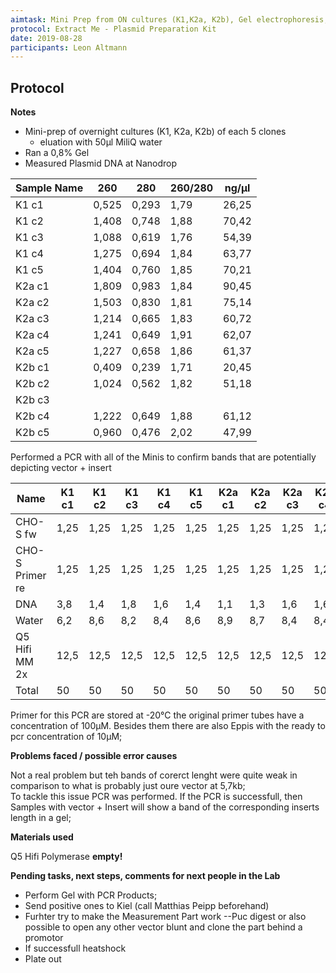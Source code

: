 ```yaml
---
aimtask: Mini Prep from ON cultures (K1,K2a, K2b), Gel electrophoresis, PCR  
protocol: Extract Me - Plasmid Preparation Kit
date: 2019-08-28  
participants: Leon Altmann
---    
```


## Protocol  

**Notes**

-   Mini-prep of overnight cultures (K1, K2a, K2b) of each 5 clones
    -   eluation with 50µl MiliQ water
-   Ran a 0,8% Gel
-   Measured Plasmid DNA at Nanodrop  



|Sample Name|260|280|260/280|ng/µl|
|--- |--- |--- |--- |--- |
|K1 c1|0,525|0,293|1,79|26,25|
|K1 c2|1,408|0,748|1,88|70,42|
|K1 c3|1,088|0,619|1,76|54,39|
|K1 c4|1,275|0,694|1,84|63,77|
|K1 c5|1,404|0,760|1,85|70,21|
|K2a c1|1,809|0,983|1,84|90,45|
|K2a c2|1,503|0,830|1,81|75,14|
|K2a c3|1,214|0,665|1,83|60,72|
|K2a c4|1,241|0,649|1,91|62,07|
|K2a c5|1,227|0,658|1,86|61,37|
|K2b c1|0,409|0,239|1,71|20,45|
|K2b c2|1,024|0,562|1,82|51,18|
|K2b c3|||||
|K2b c4|1,222|0,649|1,88|61,12|
|K2b c5|0,960|0,476|2,02|47,99|

  
Performed a PCR with all of the Minis to confirm bands that are potentially depicting vector + insert



|Name|K1 c1|K1 c2|K1 c3|K1 c4|K1 c5|K2a c1|K2a c2|K2a c3|K2a c4|K2a c5|K2b c1|K2b c2|K2b c3|K2b c4|K2b c5|
|--- |--- |--- |--- |--- |--- |--- |--- |--- |--- |--- |--- |--- |--- |--- |--- |
|CHO-S fw|1,25|1,25|1,25|1,25|1,25|1,25|1,25|1,25|1,25|1,25|1,25|1,25|1,25|1,25|1,25|
|CHO-S Primer re|1,25|1,25|1,25|1,25|1,25|1,25|1,25|1,25|1,25|1,25|1,25|1,25|1,25|1,25|1,25|
|DNA|3,8|1,4|1,8|1,6|1,4|1,1|1,3|1,6|1,6|1,6|4,9|2||1,6|2,1|
|Water|6,2|8,6|8,2|8,4|8,6|8,9|8,7|8,4|8,4|8,4|5,1|8||8,4|7,9|
|Q5 Hifi MM 2x|12,5|12,5|12,5|12,5|12,5|12,5|12,5|12,5|12,5|12,5|12,5|12,5|12,5|12,5|12,5|
|Total|50|50|50|50|50|50|50|50|50|50|50|50|50|50|50|

Primer for this PCR are stored at -20°C the original primer tubes have a concentration of 100µM. Besides them there are also Eppis with the ready to pcr concentration of 10µM;

**Problems faced / possible error causes**

Not a real problem but teh bands of corerct lenght were quite weak in comparison to what is probably just oure vector at 5,7kb;  
To tackle this issue PCR was performed. If the PCR is successfull, then Samples with vector + Insert will show a band of the corresponding inserts length in a gel;

**Materials used**

Q5 Hifi Polymerase **empty!**

**Pending tasks, next steps, comments for next people in the Lab**

  

-   Perform Gel with PCR Products;
-   Send positive ones to Kiel (call Matthias Peipp beforehand)
-   Furhter try to make the Measurement Part work --Puc digest or also possible to open any other vector blunt and clone the part behind a promotor
-   If successfull heatshock 
- Plate out
